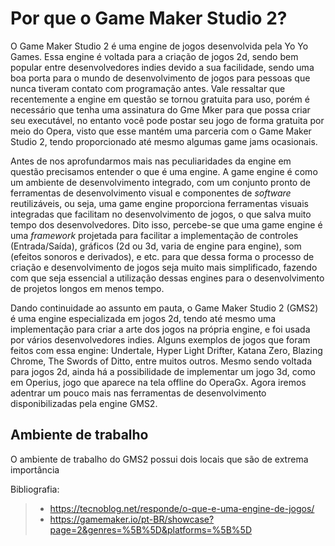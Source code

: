 
# **Por que o Game Maker Studio 2?**  

O Game Maker Studio 2 é uma engine de jogos desenvolvida pela Yo Yo Games. Essa engine é voltada para a criação de jogos 2d, sendo bem popular entre desenvolvedores indies devido a sua facilidade, sendo uma boa porta para o mundo de desenvolvimento de jogos para pessoas que nunca tiveram contato com programação antes. Vale ressaltar que recentemente a engine em questão se tornou gratuita para uso, porém é necessário que tenha uma assinatura do Gme Mker para que possa criar seu executável, no entanto você pode postar seu jogo de forma gratuita por meio do Opera, visto que esse mantém uma parceria com o Game Maker Studio 2, tendo proporcionado até mesmo algumas game jams ocasionais.

Antes de nos aprofundarmos mais nas peculiaridades da engine em questão precisamos entender o que é uma engine. A game engine é como um ambiente de desenvolvimento integrado, com um conjunto pronto de ferramentas de desenvolvimento visual e componentes de *software* reutilizáveis, ou seja, uma game engine proporciona ferramentas visuais integradas que facilitam no desenvolvimento de jogos, o que salva muito tempo dos desenvolvedores. Dito isso, percebe-se que uma game engine é uma *framework* projetada para facilitar a implementação de controles (Entrada/Saída), gráficos (2d ou 3d, varia de engine para engine), som (efeitos sonoros e derivados), e etc. para que dessa forma o processo de criação e desenvolvimento de jogos seja muito mais simplificado, fazendo com que seja essencial a utilização dessas engines para o desenvolvimento de projetos longos em menos tempo.

Dando continuidade ao assunto em pauta, o Game Maker Studio 2 (GMS2) é uma engine especializada em jogos 2d, tendo até mesmo uma implementação para criar a arte dos jogos na própria engine, e foi usada por vários desenvolvedores indies. Alguns exemplos de jogos que foram feitos com essa engine: Undertale, Hyper Light Drifter, Katana Zero, Blazing Chrome, The Swords of Ditto, entre muitos outros. Mesmo sendo voltada para jogos 2d, ainda há a possibilidade de implementar um jogo 3d, como em Operius, jogo que aparece na tela offline do OperaGx. Agora iremos adentrar um pouco mais nas ferramentas de desenvolvimento disponibilizadas pela engine GMS2.

## Ambiente de trabalho

O ambiente de trabalho do GMS2 possui dois locais que são de extrema importância






Bibliografia:
>- https://tecnoblog.net/responde/o-que-e-uma-engine-de-jogos/
>- https://gamemaker.io/pt-BR/showcase?page=2&genres=%5B%5D&platforms=%5B%5D
